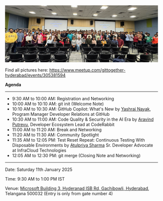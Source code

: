 ![image](/assets/11-01-2025.jpg)

Find all pictures here: https://www.meetup.com/gittogether-hyderabad/events/305381594

**Agenda**

-----------

- 9:30 AM to 10:00 AM: Registration and Networking
- 10:00 AM to 10:10 AM: git init (Welcome Note)
- 10:10 AM to 10:30 AM: GitHub Copilot: What's New by [Yashraj Nayak](https://github.com/yashrajnayak), Program Manager Developer Relations at GitHub
- 10:30 AM to 11:00 AM: Code Quality & Security in the AI Era by [Aravind Putrevu](https://github.com/aravindputrevu), Developer Ecosystem Lead at CodeRabbit
- 11:00 AM to 11:20 AM: Break and Networking
- 11:20 AM to 11:30 AM: Community Spotlight
- 11:35 AM to 12:05 PM: Test Reset Repeat: Continuous Testing With Disposable Environments by [Atulpriya Sharma](https://github.com/TheTechmaharaj) Sr. Developer Advocate at InfraCloud Technologies
- 12:05 AM to 12:30 PM: git merge (Closing Note and Networking)
  
-----------

Date: Saturday 11th January 2025

Time: 9:30 AM to 1:00 PM IST

Venue: [Microsoft Building 3, Hyderanad ISB Rd, Gachibowli, Hyderabad](https://maps.app.goo.gl/gvTyXpbo6wqzfNc57), Telangana 500032 (Entry is only from gate number 4)

